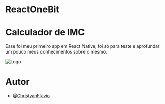 # ReactOneBit
# Calculador de IMC

Esse foi meu primeiro app em React Native, foi só para teste e aprofundar um pouco meus conhecimentos sobre o mesmo.


![Logo](https://imgur.com/0pMkXYF.png)

# Autor

- [@ChristyanFlavio](https://www.github.com/ChristyanFlavio)
